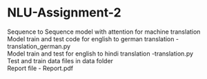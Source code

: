 # NLU-Assignment-2
Sequence to Sequence model with attention for machine translation  
Model train and test code for english to german translation - translation_german.py  
Model train and test for english to hindi translation -translation.py  
Test and train data files in data folder  
Report file - Report.pdf

